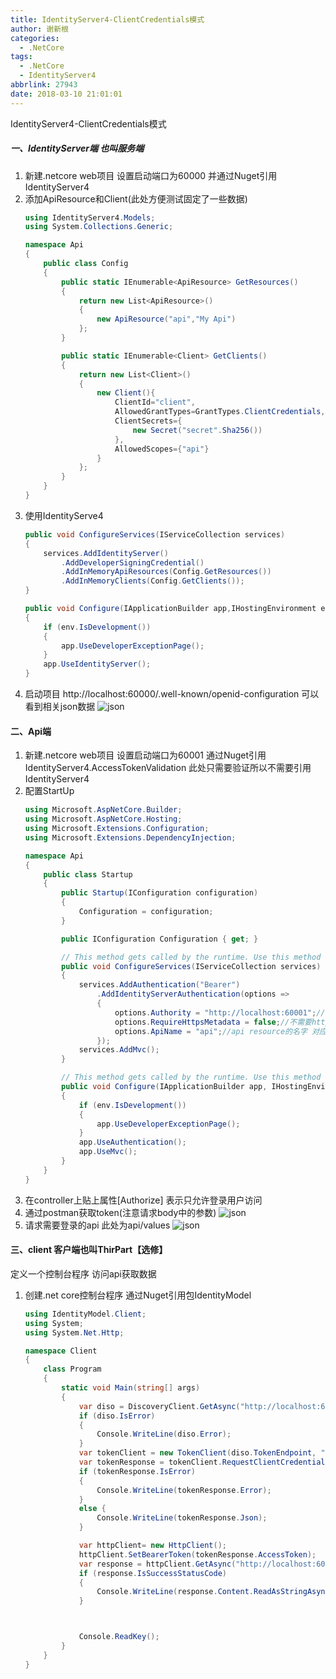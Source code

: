 ```yaml
---
title: IdentityServer4-ClientCredentials模式
author: 谢新根
categories:
  - .NetCore
tags:
  - .NetCore
  - IdentityServer4
abbrlink: 27943
date: 2018-03-10 21:01:01
---
```


IdentityServer4-ClientCredentials模式
<!-- more -->

##### 一、IdentityServer端 也叫服务端
1. 新建.netcore web项目 设置启动端口为60000 并通过Nuget引用IdentityServer4
2. 添加ApiResource和Client(此处方便测试固定了一些数据)
    ``` cs
    using IdentityServer4.Models;
    using System.Collections.Generic;

    namespace Api
    {
        public class Config
        {
            public static IEnumerable<ApiResource> GetResources()
            {
                return new List<ApiResource>()
                {
                    new ApiResource("api","My Api")
                };
            }

            public static IEnumerable<Client> GetClients()
            {
                return new List<Client>()
                {
                    new Client(){
                        ClientId="client",
                        AllowedGrantTypes=GrantTypes.ClientCredentials,
                        ClientSecrets={
                            new Secret("secret".Sha256())
                        },
                        AllowedScopes={"api"}
                    }
                };
            }
        }
    }
    ```
3. 使用IdentityServe4
    ``` cs
    public void ConfigureServices(IServiceCollection services)
    {
        services.AddIdentityServer()
            .AddDeveloperSigningCredential()
            .AddInMemoryApiResources(Config.GetResources())
            .AddInMemoryClients(Config.GetClients());
    }

    public void Configure(IApplicationBuilder app,IHostingEnvironment env)
    {
        if (env.IsDevelopment())
        {
            app.UseDeveloperExceptionPage();
        }
        app.UseIdentityServer();
    }
    ```
4. 启动项目 http://localhost:60000/.well-known/openid-configuration 可以看到相关json数据
![json](http://qiniu.xxgtalk.cn/blog/images/dotnetcore/identityserver4/01/1-0401.png)

#### 二、Api端
1. 新建.netcore web项目 设置启动端口为60001 
通过Nuget引用IdentityServer4.AccessTokenValidation 此处只需要验证所以不需要引用IdentityServer4
2. 配置StartUp
    ``` cs
    using Microsoft.AspNetCore.Builder;
    using Microsoft.AspNetCore.Hosting;
    using Microsoft.Extensions.Configuration;
    using Microsoft.Extensions.DependencyInjection;

    namespace Api
    {
        public class Startup
        {
            public Startup(IConfiguration configuration)
            {
                Configuration = configuration;
            }

            public IConfiguration Configuration { get; }

            // This method gets called by the runtime. Use this method to add services to the container.
            public void ConfigureServices(IServiceCollection services)
            {
                services.AddAuthentication("Bearer")
                    .AddIdentityServerAuthentication(options =>
                    {
                        options.Authority = "http://localhost:60001";//设置认证服务器地址
                        options.RequireHttpsMetadata = false;//不需要https
                        options.ApiName = "api";//api resource的名字 对应定义的ApiResource中的name
                    });
                services.AddMvc();
            }

            // This method gets called by the runtime. Use this method to configure the HTTP request pipeline.
            public void Configure(IApplicationBuilder app, IHostingEnvironment env)
            {
                if (env.IsDevelopment())
                {
                    app.UseDeveloperExceptionPage();
                }
                app.UseAuthentication();
                app.UseMvc();
            }
        }
    }
    ```
3. 在controller上贴上属性[Authorize] 表示只允许登录用户访问
4. 通过postman获取token(注意请求body中的参数)
![json](http://qiniu.xxgtalk.cn/blog/images/dotnetcore/identityserver4/01/2-0401.png)
5. 请求需要登录的api 此处为api/values
![json](http://qiniu.xxgtalk.cn/blog/images/dotnetcore/identityserver4/01/2-0501.png)

#### 三、client 客户端也叫ThirPart【选修】
定义一个控制台程序 访问api获取数据
1. 创建.net core控制台程序 通过Nuget引用包IdentityModel
    ``` cs
    using IdentityModel.Client;
    using System;
    using System.Net.Http;

    namespace Client
    {
        class Program
        {
            static void Main(string[] args)
            {
                var diso = DiscoveryClient.GetAsync("http://localhost:60000").Result;
                if (diso.IsError)
                {
                    Console.WriteLine(diso.Error);
                }
                var tokenClient = new TokenClient(diso.TokenEndpoint, "client", "secret");
                var tokenResponse = tokenClient.RequestClientCredentialsAsync("api").Result;
                if (tokenResponse.IsError)
                {
                    Console.WriteLine(tokenResponse.Error);
                }
                else {
                    Console.WriteLine(tokenResponse.Json);
                }

                var httpClient= new HttpClient();
                httpClient.SetBearerToken(tokenResponse.AccessToken);
                var response = httpClient.GetAsync("http://localhost:60001/api/values").Result;
                if (response.IsSuccessStatusCode)
                {
                    Console.WriteLine(response.Content.ReadAsStringAsync().Result);
                }



                Console.ReadKey();
            }
        }
    }

    ```